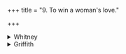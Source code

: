 +++
title = "9. To win a woman's love."

+++

<details><summary>Whitney</summary>

### Comment
Found also in Pāipp., but in ii. (not in xix., like the hymns that precede and follow). Used by Kāuś. (35. 21) with the preceding hymn, for the same purpose.


### Translations
Translated: Weber, Ind. Stud. v. 264; Florenz, 258 or 10; Griffith, i. 249; Bloomfield, 101, 459.
</details>

<details><summary>Griffith</summary>

A man's love-charm
</details>

